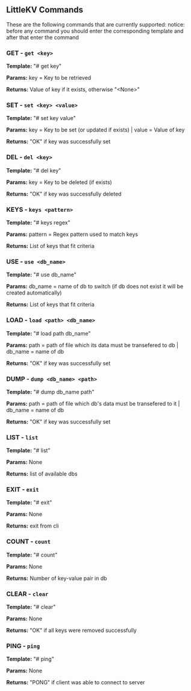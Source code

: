 ## LittleKV Commands

These are the following commands that are currently supported:
notice: before any command you should enter the corresponding template and after that enter the command

### GET - `get <key>`

**Template:** "# get key"

**Params:** key = Key to be retrieved

**Returns:** Value of key if it exists, otherwise "\<None>\"

### SET - `set <key> <value>`

**Template:** "# set key value"

**Params:** key = Key to be set (or updated if exists) | value = Value of key

**Returns:** "OK" if key was successfully set

### DEL - `del <key>`

**Template:** "# del key"

**Params:** key = Key to be deleted (if exists)

**Returns:** "OK" if key was successfully deleted

### KEYS - `keys <pattern>`

**Template:** "# keys regex"

**Params:** pattern = Regex pattern used to match keys

**Returns:** List of keys that fit criteria

### USE - `use <db_name>`

**Template:** "# use db_name"

**Params:** db_name = name of db to switch (if db does not exist it will be created automatically)

**Returns:** List of keys that fit criteria

### LOAD - `load <path> <db_name>`

**Template:** "# load path db_name"

**Params:** path = path of file which its data must be transefered to db | db_name = name of db

**Returns:** "OK" if key was successfully set

### DUMP - `dump <db_name> <path>`

**Template:** "# dump db_name path"

**Params:** path = path of file which db's data must be transefered to it | db_name = name of db

**Returns:** "OK" if key was successfully set

### LIST - `list`

**Template:** "# list"

**Params:** None

**Returns:** list of available dbs

### EXIT - `exit`

**Template:** "# exit"

**Params:** None

**Returns:** exit from cli 

### COUNT - `count`

**Template:** "# count"

**Params:** None

**Returns:** Number of key-value pair in db

### CLEAR - `clear`

**Template:** "# clear"

**Params:** None

**Returns:** "OK" if all keys were removed successfully

### PING - `ping`

**Template:** "# ping"

**Params:** None

**Returns:** "PONG" if client was able to connect to server
